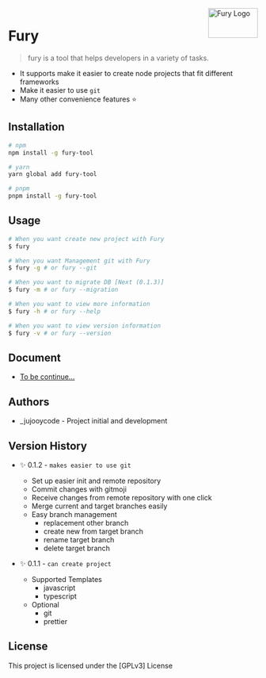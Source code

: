 <img width="100px" height="60px" align="right" alt="Fury Logo" src="https://github.com/jujoycode/fury-tool/blob/master/assets/fury_logo2.jpeg?raw=true" title="fury" />

# Fury

> fury is a tool that helps developers in a variety of tasks.

- It supports make it easier to create node projects that fit different frameworks
- Make it easier to use `git`
- Many other convenience features ⭐️

## Installation

```bash
# npm
npm install -g fury-tool

# yarn
yarn global add fury-tool

# pnpm
pnpm install -g fury-tool
```

## Usage

```bash
# When you want create new project with Fury
$ fury

# When you want Management git with Fury
$ fury -g # or fury --git

# When you want to migrate DB [Next (0.1.3)]
$ fury -m # or fury --migration

# When you want to view more information
$ fury -h # or fury --help

# When you want to view version information
$ fury -v # or fury --version
```

## Document

- [To be continue...](https://github.com/juhyoungRyu/queryMaker)

## Authors

- \_jujooycode - Project initial and development

## Version History

- ✨ 0.1.2 - `makes easier to use git`

  - Set up easier init and remote repository
  - Commit changes with gitmoji
  - Receive changes from remote repository with one click
  - Merge current and target branches easily
  - Easy branch management
    - replacement other branch
    - create new from target branch
    - rename target branch
    - delete target branch

- ✨ 0.1.1 - `can create project`
  - Supported Templates
    - javascript
    - typescript
  - Optional
    - git
    - prettier

## License

This project is licensed under the [GPLv3] License
